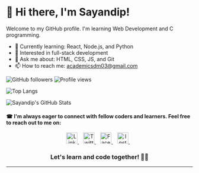 # 👋 Hi there, I'm Sayandip!
Welcome to my GitHub profile. I'm learning Web Development and C programming.

- 🌱 Currently learning: React, Node.js, and Python
- 🧠 Interested in full-stack development
- 💬 Ask me about: HTML, CSS, JS, and Git
- 📫 How to reach me: academicsdm03@gmail.com


![GitHub followers](https://img.shields.io/github/followers/ItsKungFuPanda?label=Followers)
![Profile views](https://komarev.com/ghpvc/?username=ItsKungFuPanda&color=blue)


![Top Langs](https://github-readme-stats.vercel.app/api/top-langs/?username=ItsKungFuPanda&layout=compact&show_icons=true&theme=radical)


![Sayandip's GitHub Stats](https://github-readme-stats.vercel.app/api?username=ItsKungFuPanda&show_icons=true&theme=radical)



#### ☎ I'm always eager to connect with fellow coders and learners. Feel free to reach out to me on:

<div align="center">
  <a href="https://www.linkedin.com/in/ItsKungFuPanda" target="_blank">
    <img src="https://skillicons.dev/icons?i=linkedin" height="30" alt="LinkedIn Logo" />
  </a>&nbsp;&nbsp;
  <a href="https://twitter.com/ItzKungFuPanda" target="_blank">
    <img src="https://cdn.simpleicons.org/X/1DA1F2" height="30" alt="Twitter Logo" />
  </a>&nbsp;&nbsp;
  <a href="https://www.facebook.com/ItsKungFuPanda" target="_blank">
    <img src="https://cdn.simpleicons.org/facebook/1877F2" height="30" alt="Facebook Logo" />
  </a>&nbsp;&nbsp;
  <a href="https://www.instagram.com/roaming_sayandip03/" target="_blank">
    <img src="https://cdn.simpleicons.org/instagram/E4405F" height="30" alt="Instagram Logo" />
  </a>&nbsp;&nbsp;
</div>

<h3 align="center">Let's learn and code together! 🤝🤍 </h3>

---
